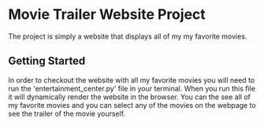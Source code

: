 # Movie Trailer Website Project

The project is simply a website that displays all of my my favorite movies.

## Getting Started

In order to checkout the website with all my favorite movies you will need to run the 'entertainment_center.py' file in your terminal. When you run this file it will dynamically render the website in the browser. You can the see all of my favorite movies and you can select any of the movies on the webpage to see the trailer of the movie yourself. 

